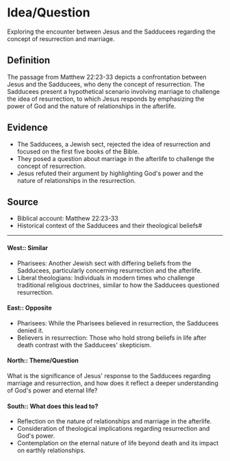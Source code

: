 # Idea/Question

Exploring the encounter between Jesus and the Sadducees regarding the concept of resurrection and marriage.

## Definition

The passage from Matthew 22:23-33 depicts a confrontation between Jesus and the Sadducees, who deny the concept of resurrection. The Sadducees present a hypothetical scenario involving marriage to challenge the idea of resurrection, to which Jesus responds by emphasizing the power of God and the nature of relationships in the afterlife.

## Evidence

- The Sadducees, a Jewish sect, rejected the idea of resurrection and focused on the first five books of the Bible.
- They posed a question about marriage in the afterlife to challenge the concept of resurrection.
- Jesus refuted their argument by highlighting God's power and the nature of relationships in the resurrection.

## Source

- Biblical account: Matthew 22:23-33
- Historical context of the Sadducees and their theological beliefs#

___

#### West:: Similar

- Pharisees: Another Jewish sect with differing beliefs from the Sadducees, particularly concerning resurrection and the afterlife.
- Liberal theologians: Individuals in modern times who challenge traditional religious doctrines, similar to how the Sadducees questioned resurrection.

#### East:: Opposite

- Pharisees: While the Pharisees believed in resurrection, the Sadducees denied it.
- Believers in resurrection: Those who hold strong beliefs in life after death contrast with the Sadducees' skepticism.

#### North:: Theme/Question

What is the significance of Jesus' response to the Sadducees regarding marriage and resurrection, and how does it reflect a deeper understanding of God's power and eternal life?

#### South:: What does this lead to?

- Reflection on the nature of relationships and marriage in the afterlife.
- Consideration of theological implications regarding resurrection and God's power.
- Contemplation on the eternal nature of life beyond death and its impact on earthly relationships.
